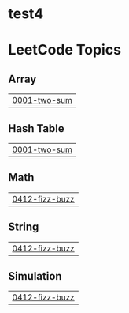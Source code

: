 # test4
<!---LeetCode Topics Start-->
# LeetCode Topics
## Array
|  |
| ------- |
| [0001-two-sum](https://github.com/JumanaHazim/test4/tree/master/0001-two-sum) |
## Hash Table
|  |
| ------- |
| [0001-two-sum](https://github.com/JumanaHazim/test4/tree/master/0001-two-sum) |
## Math
|  |
| ------- |
| [0412-fizz-buzz](https://github.com/JumanaHazim/test4/tree/master/0412-fizz-buzz) |
## String
|  |
| ------- |
| [0412-fizz-buzz](https://github.com/JumanaHazim/test4/tree/master/0412-fizz-buzz) |
## Simulation
|  |
| ------- |
| [0412-fizz-buzz](https://github.com/JumanaHazim/test4/tree/master/0412-fizz-buzz) |
<!---LeetCode Topics End-->